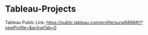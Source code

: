 # Tableau-Projects

Tableau Public Link: https://public.tableau.com/profile/suraj6896#!/?newProfile=&activeTab=0
